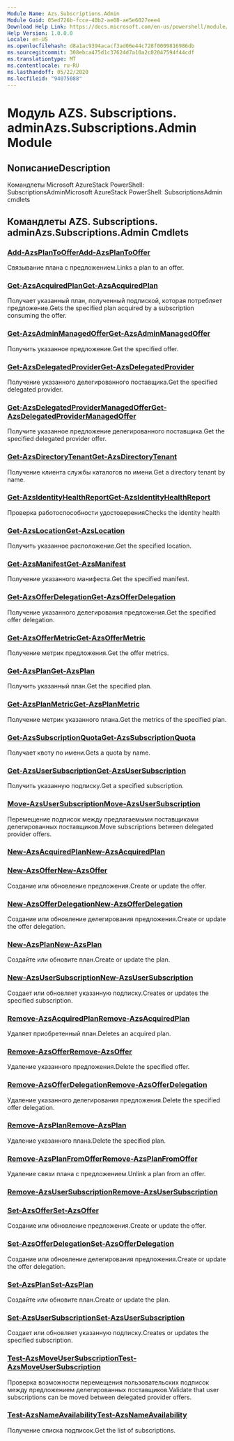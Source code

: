 ```yaml
---
Module Name: Azs.Subscriptions.Admin
Module Guid: 05ed726b-fcce-40b2-ae08-ae5e6027eee4
Download Help Link: https://docs.microsoft.com/en-us/powershell/module/azs.subscriptions.admin
Help Version: 1.0.0.0
Locale: en-US
ms.openlocfilehash: d8a1ac9394acacf3ad06e44c728f0009816986db
ms.sourcegitcommit: 308ebca475d1c37624d7a10a2c02047594f44cdf
ms.translationtype: MT
ms.contentlocale: ru-RU
ms.lasthandoff: 05/22/2020
ms.locfileid: "94075088"
---
```

# <span data-ttu-id="da6ad-101">Модуль AZS. Subscriptions. admin</span><span class="sxs-lookup"><span data-stu-id="da6ad-101">Azs.Subscriptions.Admin Module</span></span>
## <span data-ttu-id="da6ad-102">Nописание</span><span class="sxs-lookup"><span data-stu-id="da6ad-102">Description</span></span>
<span data-ttu-id="da6ad-103">Командлеты Microsoft AzureStack PowerShell: SubscriptionsAdmin</span><span class="sxs-lookup"><span data-stu-id="da6ad-103">Microsoft AzureStack PowerShell: SubscriptionsAdmin cmdlets</span></span>

## <span data-ttu-id="da6ad-104">Командлеты AZS. Subscriptions. admin</span><span class="sxs-lookup"><span data-stu-id="da6ad-104">Azs.Subscriptions.Admin Cmdlets</span></span>
### [<span data-ttu-id="da6ad-105">Add-AzsPlanToOffer</span><span class="sxs-lookup"><span data-stu-id="da6ad-105">Add-AzsPlanToOffer</span></span>](Add-AzsPlanToOffer.md)
<span data-ttu-id="da6ad-106">Связывание плана с предложением.</span><span class="sxs-lookup"><span data-stu-id="da6ad-106">Links a plan to an offer.</span></span>

### [<span data-ttu-id="da6ad-107">Get-AzsAcquiredPlan</span><span class="sxs-lookup"><span data-stu-id="da6ad-107">Get-AzsAcquiredPlan</span></span>](Get-AzsAcquiredPlan.md)
<span data-ttu-id="da6ad-108">Получает указанный план, полученный подпиской, которая потребляет предложение.</span><span class="sxs-lookup"><span data-stu-id="da6ad-108">Gets the specified plan acquired by a subscription consuming the offer.</span></span>

### [<span data-ttu-id="da6ad-109">Get-AzsAdminManagedOffer</span><span class="sxs-lookup"><span data-stu-id="da6ad-109">Get-AzsAdminManagedOffer</span></span>](Get-AzsAdminManagedOffer.md)
<span data-ttu-id="da6ad-110">Получить указанное предложение.</span><span class="sxs-lookup"><span data-stu-id="da6ad-110">Get the specified offer.</span></span>

### [<span data-ttu-id="da6ad-111">Get-AzsDelegatedProvider</span><span class="sxs-lookup"><span data-stu-id="da6ad-111">Get-AzsDelegatedProvider</span></span>](Get-AzsDelegatedProvider.md)
<span data-ttu-id="da6ad-112">Получение указанного делегированного поставщика.</span><span class="sxs-lookup"><span data-stu-id="da6ad-112">Get the specified delegated provider.</span></span>

### [<span data-ttu-id="da6ad-113">Get-AzsDelegatedProviderManagedOffer</span><span class="sxs-lookup"><span data-stu-id="da6ad-113">Get-AzsDelegatedProviderManagedOffer</span></span>](Get-AzsDelegatedProviderManagedOffer.md)
<span data-ttu-id="da6ad-114">Получите указанное предложение делегированного поставщика.</span><span class="sxs-lookup"><span data-stu-id="da6ad-114">Get the specified delegated provider offer.</span></span>

### [<span data-ttu-id="da6ad-115">Get-AzsDirectoryTenant</span><span class="sxs-lookup"><span data-stu-id="da6ad-115">Get-AzsDirectoryTenant</span></span>](Get-AzsDirectoryTenant.md)
<span data-ttu-id="da6ad-116">Получение клиента службы каталогов по имени.</span><span class="sxs-lookup"><span data-stu-id="da6ad-116">Get a directory tenant by name.</span></span>

### [<span data-ttu-id="da6ad-117">Get-AzsIdentityHealthReport</span><span class="sxs-lookup"><span data-stu-id="da6ad-117">Get-AzsIdentityHealthReport</span></span>](Get-AzsIdentityHealthReport.md)
<span data-ttu-id="da6ad-118">Проверка работоспособности удостоверения</span><span class="sxs-lookup"><span data-stu-id="da6ad-118">Checks the identity health</span></span>

### [<span data-ttu-id="da6ad-119">Get-AzsLocation</span><span class="sxs-lookup"><span data-stu-id="da6ad-119">Get-AzsLocation</span></span>](Get-AzsLocation.md)
<span data-ttu-id="da6ad-120">Получить указанное расположение.</span><span class="sxs-lookup"><span data-stu-id="da6ad-120">Get the specified location.</span></span>

### [<span data-ttu-id="da6ad-121">Get-AzsManifest</span><span class="sxs-lookup"><span data-stu-id="da6ad-121">Get-AzsManifest</span></span>](Get-AzsManifest.md)
<span data-ttu-id="da6ad-122">Получение указанного манифеста.</span><span class="sxs-lookup"><span data-stu-id="da6ad-122">Get the specified manifest.</span></span>

### [<span data-ttu-id="da6ad-123">Get-AzsOfferDelegation</span><span class="sxs-lookup"><span data-stu-id="da6ad-123">Get-AzsOfferDelegation</span></span>](Get-AzsOfferDelegation.md)
<span data-ttu-id="da6ad-124">Получение указанного делегирования предложения.</span><span class="sxs-lookup"><span data-stu-id="da6ad-124">Get the specified offer delegation.</span></span>

### [<span data-ttu-id="da6ad-125">Get-AzsOfferMetric</span><span class="sxs-lookup"><span data-stu-id="da6ad-125">Get-AzsOfferMetric</span></span>](Get-AzsOfferMetric.md)
<span data-ttu-id="da6ad-126">Получение метрик предложения.</span><span class="sxs-lookup"><span data-stu-id="da6ad-126">Get the offer metrics.</span></span>

### [<span data-ttu-id="da6ad-127">Get-AzsPlan</span><span class="sxs-lookup"><span data-stu-id="da6ad-127">Get-AzsPlan</span></span>](Get-AzsPlan.md)
<span data-ttu-id="da6ad-128">Получить указанный план.</span><span class="sxs-lookup"><span data-stu-id="da6ad-128">Get the specified plan.</span></span>

### [<span data-ttu-id="da6ad-129">Get-AzsPlanMetric</span><span class="sxs-lookup"><span data-stu-id="da6ad-129">Get-AzsPlanMetric</span></span>](Get-AzsPlanMetric.md)
<span data-ttu-id="da6ad-130">Получение метрик указанного плана.</span><span class="sxs-lookup"><span data-stu-id="da6ad-130">Get the metrics of the specified plan.</span></span>

### [<span data-ttu-id="da6ad-131">Get-AzsSubscriptionQuota</span><span class="sxs-lookup"><span data-stu-id="da6ad-131">Get-AzsSubscriptionQuota</span></span>](Get-AzsSubscriptionQuota.md)
<span data-ttu-id="da6ad-132">Получает квоту по имени.</span><span class="sxs-lookup"><span data-stu-id="da6ad-132">Gets a quota by name.</span></span>

### [<span data-ttu-id="da6ad-133">Get-AzsUserSubscription</span><span class="sxs-lookup"><span data-stu-id="da6ad-133">Get-AzsUserSubscription</span></span>](Get-AzsUserSubscription.md)
<span data-ttu-id="da6ad-134">Получить указанную подписку.</span><span class="sxs-lookup"><span data-stu-id="da6ad-134">Get a specified subscription.</span></span>

### [<span data-ttu-id="da6ad-135">Move-AzsUserSubscription</span><span class="sxs-lookup"><span data-stu-id="da6ad-135">Move-AzsUserSubscription</span></span>](Move-AzsUserSubscription.md)
<span data-ttu-id="da6ad-136">Перемещение подписок между предлагаемыми поставщиками делегированных поставщиков.</span><span class="sxs-lookup"><span data-stu-id="da6ad-136">Move subscriptions between delegated provider offers.</span></span>

### [<span data-ttu-id="da6ad-137">New-AzsAcquiredPlan</span><span class="sxs-lookup"><span data-stu-id="da6ad-137">New-AzsAcquiredPlan</span></span>](New-AzsAcquiredPlan.md)


### [<span data-ttu-id="da6ad-138">New-AzsOffer</span><span class="sxs-lookup"><span data-stu-id="da6ad-138">New-AzsOffer</span></span>](New-AzsOffer.md)
<span data-ttu-id="da6ad-139">Создание или обновление предложения.</span><span class="sxs-lookup"><span data-stu-id="da6ad-139">Create or update the offer.</span></span>

### [<span data-ttu-id="da6ad-140">New-AzsOfferDelegation</span><span class="sxs-lookup"><span data-stu-id="da6ad-140">New-AzsOfferDelegation</span></span>](New-AzsOfferDelegation.md)
<span data-ttu-id="da6ad-141">Создание или обновление делегирования предложения.</span><span class="sxs-lookup"><span data-stu-id="da6ad-141">Create or update the offer delegation.</span></span>

### [<span data-ttu-id="da6ad-142">New-AzsPlan</span><span class="sxs-lookup"><span data-stu-id="da6ad-142">New-AzsPlan</span></span>](New-AzsPlan.md)
<span data-ttu-id="da6ad-143">Создайте или обновите план.</span><span class="sxs-lookup"><span data-stu-id="da6ad-143">Create or update the plan.</span></span>

### [<span data-ttu-id="da6ad-144">New-AzsUserSubscription</span><span class="sxs-lookup"><span data-stu-id="da6ad-144">New-AzsUserSubscription</span></span>](New-AzsUserSubscription.md)
<span data-ttu-id="da6ad-145">Создает или обновляет указанную подписку.</span><span class="sxs-lookup"><span data-stu-id="da6ad-145">Creates or updates the specified subscription.</span></span>

### [<span data-ttu-id="da6ad-146">Remove-AzsAcquiredPlan</span><span class="sxs-lookup"><span data-stu-id="da6ad-146">Remove-AzsAcquiredPlan</span></span>](Remove-AzsAcquiredPlan.md)
<span data-ttu-id="da6ad-147">Удаляет приобретенный план.</span><span class="sxs-lookup"><span data-stu-id="da6ad-147">Deletes an acquired plan.</span></span>

### [<span data-ttu-id="da6ad-148">Remove-AzsOffer</span><span class="sxs-lookup"><span data-stu-id="da6ad-148">Remove-AzsOffer</span></span>](Remove-AzsOffer.md)
<span data-ttu-id="da6ad-149">Удаление указанного предложения.</span><span class="sxs-lookup"><span data-stu-id="da6ad-149">Delete the specified offer.</span></span>

### [<span data-ttu-id="da6ad-150">Remove-AzsOfferDelegation</span><span class="sxs-lookup"><span data-stu-id="da6ad-150">Remove-AzsOfferDelegation</span></span>](Remove-AzsOfferDelegation.md)
<span data-ttu-id="da6ad-151">Удаление указанного делегирования предложения.</span><span class="sxs-lookup"><span data-stu-id="da6ad-151">Delete the specified offer delegation.</span></span>

### [<span data-ttu-id="da6ad-152">Remove-AzsPlan</span><span class="sxs-lookup"><span data-stu-id="da6ad-152">Remove-AzsPlan</span></span>](Remove-AzsPlan.md)
<span data-ttu-id="da6ad-153">Удаление указанного плана.</span><span class="sxs-lookup"><span data-stu-id="da6ad-153">Delete the specified plan.</span></span>

### [<span data-ttu-id="da6ad-154">Remove-AzsPlanFromOffer</span><span class="sxs-lookup"><span data-stu-id="da6ad-154">Remove-AzsPlanFromOffer</span></span>](Remove-AzsPlanFromOffer.md)
<span data-ttu-id="da6ad-155">Удаление связи плана с предложением.</span><span class="sxs-lookup"><span data-stu-id="da6ad-155">Unlink a plan from an offer.</span></span>

### [<span data-ttu-id="da6ad-156">Remove-AzsUserSubscription</span><span class="sxs-lookup"><span data-stu-id="da6ad-156">Remove-AzsUserSubscription</span></span>](Remove-AzsUserSubscription.md)


### [<span data-ttu-id="da6ad-157">Set-AzsOffer</span><span class="sxs-lookup"><span data-stu-id="da6ad-157">Set-AzsOffer</span></span>](Set-AzsOffer.md)
<span data-ttu-id="da6ad-158">Создание или обновление предложения.</span><span class="sxs-lookup"><span data-stu-id="da6ad-158">Create or update the offer.</span></span>

### [<span data-ttu-id="da6ad-159">Set-AzsOfferDelegation</span><span class="sxs-lookup"><span data-stu-id="da6ad-159">Set-AzsOfferDelegation</span></span>](Set-AzsOfferDelegation.md)
<span data-ttu-id="da6ad-160">Создание или обновление делегирования предложения.</span><span class="sxs-lookup"><span data-stu-id="da6ad-160">Create or update the offer delegation.</span></span>

### [<span data-ttu-id="da6ad-161">Set-AzsPlan</span><span class="sxs-lookup"><span data-stu-id="da6ad-161">Set-AzsPlan</span></span>](Set-AzsPlan.md)
<span data-ttu-id="da6ad-162">Создайте или обновите план.</span><span class="sxs-lookup"><span data-stu-id="da6ad-162">Create or update the plan.</span></span>

### [<span data-ttu-id="da6ad-163">Set-AzsUserSubscription</span><span class="sxs-lookup"><span data-stu-id="da6ad-163">Set-AzsUserSubscription</span></span>](Set-AzsUserSubscription.md)
<span data-ttu-id="da6ad-164">Создает или обновляет указанную подписку.</span><span class="sxs-lookup"><span data-stu-id="da6ad-164">Creates or updates the specified subscription.</span></span>

### [<span data-ttu-id="da6ad-165">Test-AzsMoveUserSubscription</span><span class="sxs-lookup"><span data-stu-id="da6ad-165">Test-AzsMoveUserSubscription</span></span>](Test-AzsMoveUserSubscription.md)
<span data-ttu-id="da6ad-166">Проверка возможности перемещения пользовательских подписок между предложением делегированных поставщиков.</span><span class="sxs-lookup"><span data-stu-id="da6ad-166">Validate that user subscriptions can be moved between delegated provider offers.</span></span>

### [<span data-ttu-id="da6ad-167">Test-AzsNameAvailability</span><span class="sxs-lookup"><span data-stu-id="da6ad-167">Test-AzsNameAvailability</span></span>](Test-AzsNameAvailability.md)
<span data-ttu-id="da6ad-168">Получение списка подписок.</span><span class="sxs-lookup"><span data-stu-id="da6ad-168">Get the list of subscriptions.</span></span>

